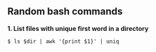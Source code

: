## Random bash commands

**1. List files with unique first word in a directory**

```console 
$ ls $dir | awk '{print $1}' | uniq
```
